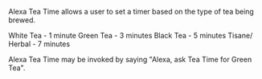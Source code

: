 Alexa Tea Time allows a user to set a timer based on the type of tea being brewed.

White Tea - 1 minute
Green Tea - 3 minutes
Black Tea - 5 minutes
Tisane/ Herbal - 7 minutes

Alexa Tea Time may be invoked by saying "Alexa, ask Tea Time for Green Tea".